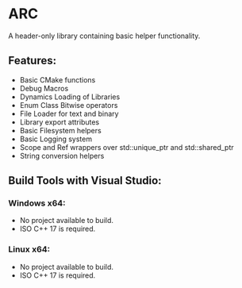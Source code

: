# ARC
A header-only library containing basic helper functionality.

## Features:
- Basic CMake functions
- Debug Macros
- Dynamics Loading of Libraries
- Enum Class Bitwise operators
- File Loader for text and binary
- Library export attributes
- Basic Filesystem helpers
- Basic Logging system
- Scope and Ref wrappers over std::unique_ptr and std::shared_ptr
- String conversion helpers

## Build Tools with Visual Studio:
### Windows x64:
- No project available to build.
- ISO C++ 17 is required.

### Linux x64:
- No project available to build.
- ISO C++ 17 is required.



